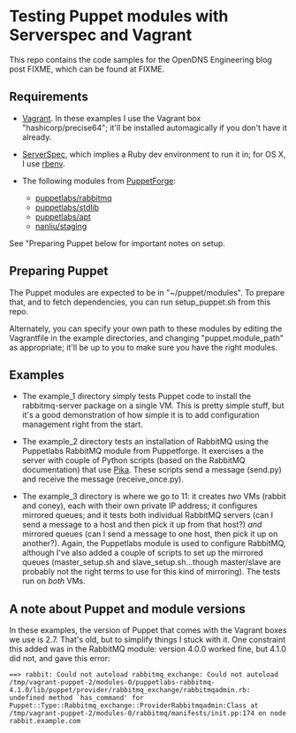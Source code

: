 # Testing Puppet modules with Serverspec and Vagrant

This repo contains the code samples for the OpenDNS Engineering blog
post FIXME, which can be found at FIXME.

## Requirements

* [Vagrant](http://downloads.vagrantup.com/).  In these examples I use
  the Vagrant box "hashicorp/precise64"; it'll be installed
  automagically if you don't have it already.
* [ServerSpec](http://serverspec.org), which implies a Ruby dev
  environment to run it in; for OS X, I use
  [rbenv](https://github.com/sstephenson/rbenv).
* The following modules from
  [PuppetForge](https://forge.puppetlabs.com):

  * [puppetlabs/rabbitmq](https://forge.puppetlabs.com/puppetlabs/rabbitmq)
  * [puppetlabs/stdlib](https://forge.puppetlabs.com/puppetlabs/stdlib)
  * [puppetlabs/apt](https://forge.puppetlabs.com/puppetlabs/apt)
  * [nanliu/staging](https://forge.puppetlabs.com/nanliu/staging)

See "Preparing Puppet below for important notes on setup.

## Preparing Puppet

The Puppet modules are expected to be in "~/puppet/modules".  To
prepare that, and to fetch dependencies, you can run setup_puppet.sh
from this repo.

Alternately, you can specify your own path to these modules by editing
the Vagrantfile in the example directories, and changing
"puppet.module_path" as appropriate; it'll be up to you to make sure
you have the right modules.

## Examples

* The example_1 directory simply tests Puppet code to install the
  rabbitmq-server package on a single VM.  This is pretty simple
  stuff, but it's a good demonstration of how simple it is to add
  configuration management right from the start.

* The example_2 directory tests an installation of RabbitMQ using the
  Puppetlabs RabbitMQ module from Puppetforge.  It exercises a the
  server with couple of Python scripts (based on the RabbitMQ
  documentation) that use
  [Pika](https://pika.readthedocs.org/en/0.9.14/).  These scripts send
  a message (send.py) and receive the message (receive_once.py).

* The example_3 directory is where we go to 11: it creates *two* VMs
  (rabbit and coney), each with their own private IP address; it
  configures mirrored queues; and it tests both individual RabbitMQ
  servers (can I send a message to a host and then pick it up from
  that host?) *and* mirrored queues (can I send a message to one host,
  then pick it up on another?).  Again, the Puppetlabs module is used
  to configure RabbitMQ, although I've also added a couple of scripts
  to set up the mirrored queues (master_setup.sh and
  slave_setup.sh...though master/slave are probably not the right
  terms to use for this kind of mirroring).  The tests run on *both*
  VMs.

## A note about Puppet and module versions

In these examples, the version of Puppet that comes with the Vagrant
boxes we use is 2.7.  That's old, but to simplify things I stuck with
it.  One constraint this added was in the RabbitMQ module:  version
4.0.0 worked fine, but 4.1.0 did not, and gave this error:

```
==> rabbit: Could not autoload rabbitmq_exchange: Could not autoload /tmp/vagrant-puppet-2/modules-0/puppetlabs-rabbitmq-4.1.0/lib/puppet/provider/rabbitmq_exchange/rabbitmqadmin.rb: undefined method `has_command' for Puppet::Type::Rabbitmq_exchange::ProviderRabbitmqadmin:Class at /tmp/vagrant-puppet-2/modules-0/rabbitmq/manifests/init.pp:174 on node rabbit.example.com
````
